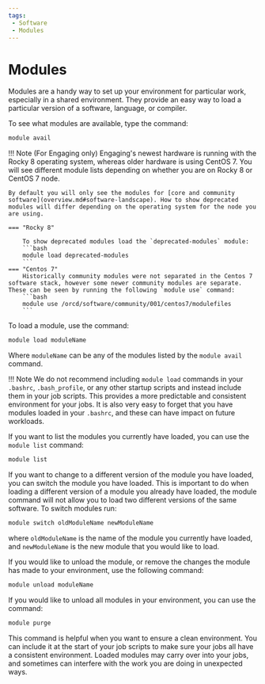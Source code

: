 ```yaml
---
tags:
 - Software
 - Modules
---
```

# Modules

Modules are a handy way to set up your environment for particular work, especially in a shared environment. They provide an easy way to load a particular version of a software, language, or compiler.

To see what modules are available, type the command:

```bash
module avail
```

!!! Note
    (For Engaging only) Engaging's newest hardware is running with the Rocky 8 operating system, whereas older hardware is using CentOS 7. You will see different module lists depending on whether you are on Rocky 8 or CentOS 7 node.

    By default you will only see the modules for [core and community software](overview.md#software-landscape). How to show deprecated modules will differ depending on the operating system for the node you are using.
    
    === "Rocky 8"

        To show deprecated modules load the `deprecated-modules` module:
        ```bash
        module load deprecated-modules
        ```
    === "Centos 7"
        Historically community modules were not separated in the Centos 7 software stack, however some newer community modules are separate. These can be seen by running the following `module use` command:
        ```bash
        module use /orcd/software/community/001/centos7/modulefiles
        ```

To load a module, use the command:

```bash
module load moduleName
```

Where `moduleName` can be any of the modules listed by the `module avail` command.

!!! Note
    We do not recommend including `module load` commands in your `.bashrc`, `.bash_profile`, or any other startup scripts and instead include them in your job scripts. This provides a more predictable and consistent environment for your jobs. It is also very easy to forget that you have modules loaded in your `.bashrc`, and these can have impact on future workloads.

If you want to list the modules you currently have loaded, you can use the `module list` command:

```bash
module list
```

If you want to change to a different version of the module you have loaded, you can switch the module you have loaded. This is important to do when loading a different version of a module you already have loaded, the module command will not allow you to load two different versions of the same software. To switch modules run:

```bash
module switch oldModuleName newModuleName
```

where `oldModuleName` is the name of the module you currently have loaded, and `newModuleName` is the new module that you would like to load.

If you would like to unload the module, or remove the changes the module has made to your environment, use the following command:

```bash
module unload moduleName
```

If you would like to unload all modules in your environment, you can use the command:

```bash
module purge
```

This command is helpful when you want to ensure a clean environment. You can include it at the start of your job scripts to make sure your jobs all have a consistent environment. Loaded modules may carry over into your jobs, and sometimes can interfere with the work you are doing in unexpected ways.


